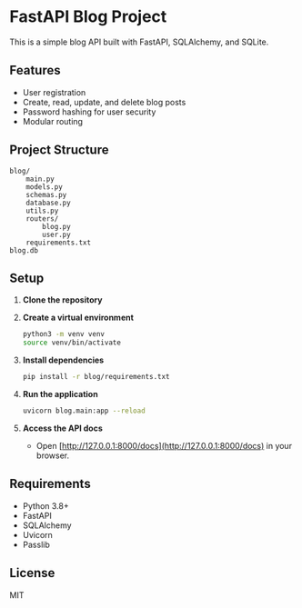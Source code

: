 # FastAPI Blog Project

This is a simple blog API built with FastAPI, SQLAlchemy, and SQLite.

## Features

- User registration
- Create, read, update, and delete blog posts
- Password hashing for user security
- Modular routing

## Project Structure

```
blog/
    main.py
    models.py
    schemas.py
    database.py
    utils.py
    routers/
        blog.py
        user.py
    requirements.txt
blog.db
```

## Setup

1. **Clone the repository**

2. **Create a virtual environment**
   ```sh
   python3 -m venv venv
   source venv/bin/activate
   ```

3. **Install dependencies**
   ```sh
   pip install -r blog/requirements.txt
   ```

4. **Run the application**
   ```sh
   uvicorn blog.main:app --reload
   ```

5. **Access the API docs**
   - Open [http://127.0.0.1:8000/docs](http://127.0.0.1:8000/docs) in your browser.

## Requirements

- Python 3.8+
- FastAPI
- SQLAlchemy
- Uvicorn
- Passlib

## License

MIT